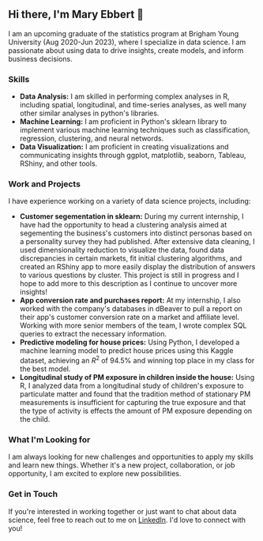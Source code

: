 ## Hi there, I'm Mary Ebbert 👋

I am an upcoming graduate of the statistics program at Brigham Young University (Aug 2020-Jun 2023), where I specialize in data science. I am passionate about using data to drive insights, create models, and inform business decisions. 

### Skills

- **Data Analysis:** I am skilled in performing complex analyses in R, including spatial, longitudinal, and time-series analyses, as well many other similar analyses in python's libraries.
- **Machine Learning:** I am proficient in Python's sklearn library to implement various machine learning techniques such as classification, regression, clustering, and neural networds.
- **Data Visualization:** I am proficient in creating visualizations and communicating insights through ggplot, matplotlib, seaborn, Tableau, RShiny, and other tools.

### Work and Projects

I have experience working on a variety of data science projects, including:

- **Customer segementation in sklearn:** During my current internship, I have had the opportunity to head a clustering analysis aimed at segementing the business's customers into distinct personas based on a personality survey they had published. After extensive data cleaning, I used dimensionality reduction to visualize the data, found data discrepancies in certain markets, fit initial clustering algorithms, and created an RShiny app to more easily display the distribution of answers to various questions by cluster. This project is still in progress and I hope to add more to this description as I continue to uncover more insights!  
- **App conversion rate and purchases report:** At my internship, I also worked with the company's databases in dBeaver to pull a report on their app's customer conversion rate on a market and affiliate level. Working with more senior members of the team, I wrote complex SQL queries to extract the necessary information.  
- **Predictive modeling for house prices:** Using Python, I developed a machine learning model to predict house prices using this Kaggle dataset, achieving an $R^2$ of 94.5% and winning top place in my class for the best model.  
- **Longitudinal study of PM exposure in children inside the house:** Using R, I analyzed data from a longitudinal study of children's exposure to particulate matter and found that the tradition method of stationary PM measurements is insufficient for capturing the true exposure and that the type of activity is effects the amount of PM exposure depending on the child.  

### What I'm Looking for

I am always looking for new challenges and opportunities to apply my skills and learn new things. Whether it's a new project, collaboration, or job opportunity, I am excited to explore new possibilities.

### Get in Touch

If you're interested in working together or just want to chat about data science, feel free to reach out to me on [LinkedIn](linkedin.com/in/mary-ebbert). I'd love to connect with you!

